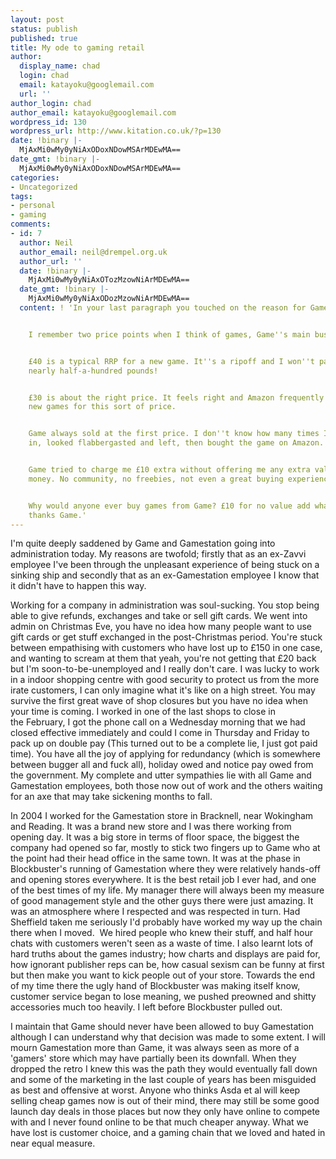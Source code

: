 ```yaml
---
layout: post
status: publish
published: true
title: My ode to gaming retail
author:
  display_name: chad
  login: chad
  email: katayoku@googlemail.com
  url: ''
author_login: chad
author_email: katayoku@googlemail.com
wordpress_id: 130
wordpress_url: http://www.kitation.co.uk/?p=130
date: !binary |-
  MjAxMi0wMy0yNiAxODoxNDowMSArMDEwMA==
date_gmt: !binary |-
  MjAxMi0wMy0yNiAxODoxNDowMSArMDEwMA==
categories:
- Uncategorized
tags:
- personal
- gaming
comments:
- id: 7
  author: Neil
  author_email: neil@drempel.org.uk
  author_url: ''
  date: !binary |-
    MjAxMi0wMy0yNiAxOTozMzowNiArMDEwMA==
  date_gmt: !binary |-
    MjAxMi0wMy0yNiAxODozMzowNiArMDEwMA==
  content: ! 'In your last paragraph you touched on the reason for Game''s demise.


    I remember two price points when I think of games, Game''s main business.


    £40 is a typical RRP for a new game. It''s a ripoff and I won''t pay it. It''s
    nearly half-a-hundred pounds!


    £30 is about the right price. It feels right and Amazon frequently sell relatively
    new games for this sort of price.


    Game always sold at the first price. I don''t know how many times I''ve walked
    in, looked flabbergasted and left, then bought the game on Amazon.


    Game tried to charge me £10 extra without offering me any extra value for that
    money. No community, no freebies, not even a great buying experience.


    Why would anyone ever buy games from Game? £10 for no value add whatsoever. No
    thanks Game.'
---
```

<p>I'm quite deeply saddened by Game and Gamestation going into administration today. My reasons are twofold; firstly that as an ex-Zavvi employee I've been through the unpleasant experience of being stuck on a sinking ship and secondly that as an ex-Gamestation employee I know that it didn't have to happen this way.</p>
<p>Working for a company in administration was soul-sucking. You stop being able to give refunds, exchanges and take or sell gift cards. We went into admin on Christmas Eve, you have no idea how many people want to use gift cards or get stuff exchanged in the post-Christmas period. You're stuck between empathising with customers who have lost up to £150 in one case, and wanting to scream at them that yeah, you're not getting that £20 back but I'm soon-to-be-unemployed and I really don't care. I was lucky to work in a indoor shopping centre with good security to protect us from the more irate customers, I can only imagine what it's like on a high street. You may survive the first great wave of shop closures but you have no idea when your time is coming. I worked in one of the last shops to close in the February, I got the phone call on a Wednesday morning that we had closed effective immediately and could I come in Thursday and Friday to pack up on double pay (This turned out to be a complete lie, I just got paid time). You have all the joy of applying for redundancy (which is somewhere between bugger all and fuck all), holiday owed and notice pay owed from the government. My complete and utter sympathies lie with all Game and Gamestation employees, both those now out of work and the others waiting for an axe that may take sickening months to fall.</p>
<p>In 2004 I worked for the Gamestation store in Bracknell, near Wokingham and Reading. It was a brand new store and I was there working from opening day. It was a big store in terms of floor space, the biggest the company had opened so far, mostly to stick two fingers up to Game who at the point had their head office in the same town. It was at the phase in Blockbuster's running of Gamestation where they were relatively hands-off and opening stores everywhere. It is the best retail job I ever had, and one of the best times of my life. My manager there will always been my measure of good management style and the other guys there were just amazing. It was an atmosphere where I respected and was respected in turn. Had Sheffield taken me seriously I'd probably have worked my way up the chain there when I moved.  We hired people who knew their stuff, and half hour chats with customers weren't seen as a waste of time. I also learnt lots of hard truths about the games industry; how charts and displays are paid for, how ignorant publisher reps can be, how casual sexism can be funny at first but then make you want to kick people out of your store. Towards the end of my time there the ugly hand of Blockbuster was making itself know, customer service began to lose meaning, we pushed preowned and shitty accessories much too heavily. I left before Blockbuster pulled out.</p>
<p>I maintain that Game should never have been allowed to buy Gamestation although I can understand why that decision was made to some extent. I will mourn Gamestation more than Game, it was always seen as more of a 'gamers' store which may have partially been its downfall. When they dropped the retro I knew this was the path they would eventually fall down and some of the marketing in the last couple of years has been misguided as best and offensive at worst. Anyone who thinks Asda et al will keep selling cheap games now is out of their mind, there may still be some good launch day deals in those places but now they only have online to compete with and I never found online to be that much cheaper anyway. What we have lost is customer choice, and a gaming chain that we loved and hated in near equal measure.</p>
